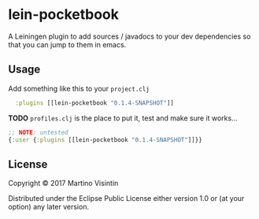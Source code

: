 # lein-pocketbook

A Leiningen plugin to add sources / javadocs to your dev dependencies so that
you can jump to them in emacs.

## Usage

Add something like this to your `project.clj`
```clojure
  :plugins [[lein-pocketbook "0.1.4-SNAPSHOT"]]
```

**TODO** `profiles.clj` is the place to put it, test and make sure it works...

```clojure
;; NOTE: untested
{:user {:plugins [[lein-pocketbook "0.1.4-SNAPSHOT"]]}}
```


## License

Copyright © 2017 Martino Visintin

Distributed under the Eclipse Public License either version 1.0 or (at
your option) any later version.
